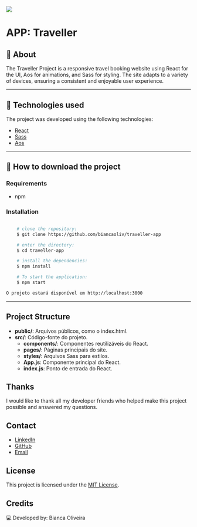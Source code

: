 <h1> 
    <img src="https://ik.imagekit.io/yg7u65zz2/pngname_1__g-b8fyH6t.png?ik-sdk-version=javascript-1.4.3&updatedAt=1664085643045">
</h1>

# APP: Traveller


## 🔖 About

The Traveller Project is a responsive travel booking website using React for the UI, Aos for animations, and Sass for styling. The site adapts to a variety of devices, ensuring a consistent and enjoyable user experience.

---

## 🚀 Technologies used


The project was developed using the following technologies:

- [React](https://react.dev)
- [Sass](https://sass-lang.com)
- [Aos](https://michalsnik.github.io/aos/)


---

## 📁 How to download the project

### Requirements

- npm

### Installation
```bash

    # clone the repository:
    $ git clone https://github.com/biancaoliv/traveller-app

    # enter the directory:
    $ cd traveller-app

    # install the dependencies:
    $ npm install

    # To start the application:
    $ npm start

O projeto estará disponível em http://localhost:3000

```
---
## Project Structure

- **public/**: Arquivos públicos, como o index.html.
- **src/**: Código-fonte do projeto.
  - **components/**: Componentes reutilizáveis do React.
  - **pages/**: Páginas principais do site.
  - **styles/**: Arquivos Sass para estilos.
  - **App.js**: Componente principal do React.
  - **index.js**: Ponto de entrada do React.


## Thanks
I would like to thank all my developer friends who helped make this project possible and answered my questions.

## Contact
- [LinkedIn](https://www.linkedin.com/in/bianca-oliv/)
- [GitHub](https://github.com/biancaoliv)
- [Email](mailto:bianca.oliv.bn@gmail.com)

## License

This project is licensed under the [MIT License](https://opensource.org/licenses/MIT).

## Credits
💻 Developed by: Bianca Oliveira